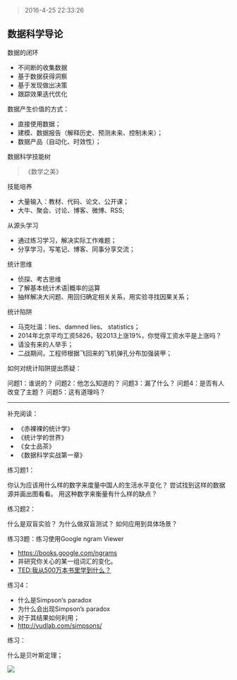 > 2016-4-25 22:33:26

## 数据科学导论

数据的闭环

+ 不间断的收集数据
+ 基于数据获得洞察
+ 基于发现做出决策
+ 跟踪效果迭代优化

数据产生价值的方式：

+ 直接使用数据；
+ 建模、数据报告（解释历史、预测未来、控制未来）；
+ 数据产品（自动化、时效性）；


数据科学技能树

>《数学之美》

技能培养

+ 大量输入：教材、代码、论文、公开课；
+ 大牛、聚会、讨论、博客、微博、RSS;

从源头学习

+ 通过练习学习，解决实际工作难题；
+ 分享学习，写笔记、博客、同事分享交流；


统计思维

+ 侦探、考古思维
+ 了解基本统计术语|概率的运算
+ 抽样解决大问题、用回归确定相关关系，用实验寻找因果关系；

统计陷阱

+ 马克吐温：lies、damned lies、 statistics；
+ 2014年北京平均工资5826，较2013上涨19%，你觉得工资水平是上涨吗？
+ 请没有来的人举手；
+ 二战期间，工程师根据飞回来的飞机弹孔分布加强装甲；


如何对统计陷阱提出质疑：

问题1：谁说的？
问题2：他怎么知道的？
问题3：漏了什么？
问题4：是否有人改变了主题？
问题5：这有道理吗？


* * *


补充阅读：

+ 《赤裸裸的统计学》
+ 《统计学的世界》
+ 《女士品茶》
+ 《数据科学实战第一章》



练习题1：

你认为应该用什么样的数字来度量中国人的生活水平变化？
尝试找到这样的数据源并画出图看看。
用这种数字来衡量有什么样的缺点？

练习题2：

什么是双盲实验？
为什么做双盲测试？
如何应用到具体场景？

练习3题：练习使用Google ngram Viewer

+ https://books.google.com/ngrams
+ 并研究你关心的某一组词汇的变化。
+ [TED:我从500万本书里学到什么？](https://www.ted.com/talks/what_we_learned_from_5_million_books)


练习4：

+ 什么是Simpson‘s paradox
+ 为什么会出现Simpson’s paradox
+ 对于其结果如何利用；
+ http://vudlab.com/simpsons/

练习：

什么是贝叶斯定理；

![](http://7xrpqy.com1.z0.glb.clouddn.com/data102%E8%B4%9D%E5%8F%B6%E6%96%AF%E5%AE%9A%E7%90%86.png)